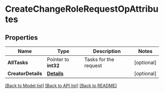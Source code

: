 # CreateChangeRoleRequestOpAttributes

## Properties
Name | Type | Description | Notes
------------ | ------------- | ------------- | -------------
**AllTasks** | Pointer to **int32** | Tasks for the request | [optional] 
**CreatorDetails** | [**Details**](Details.md) |  | [optional] 

[[Back to Model list]](../README.md#documentation-for-models) [[Back to API list]](../README.md#documentation-for-api-endpoints) [[Back to README]](../README.md)


